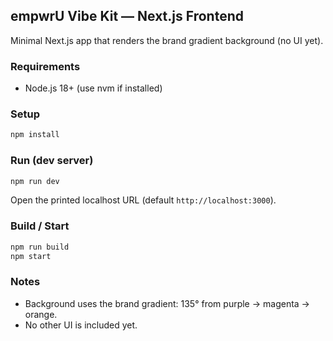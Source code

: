## empwrU Vibe Kit — Next.js Frontend

Minimal Next.js app that renders the brand gradient background (no UI yet).

### Requirements
- Node.js 18+ (use nvm if installed)

### Setup
```bash
npm install
```

### Run (dev server)
```bash
npm run dev
```
Open the printed localhost URL (default `http://localhost:3000`).

### Build / Start
```bash
npm run build
npm start
```

### Notes
- Background uses the brand gradient: 135° from purple → magenta → orange.
- No other UI is included yet.

